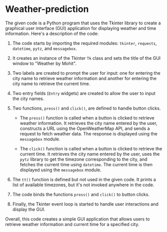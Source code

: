 # Weather-prediction

The given code is a Python program that uses the Tkinter library to create a graphical user interface (GUI) application for displaying weather and time information. Here's a description of the code:

1. The code starts by importing the required modules: `tkinter`, `requests`, `datetime`, `pytz`, and `messagebox`.

2. It creates an instance of the Tkinter `Tk` class and sets the title of the GUI window to "Weather by Mohit".

3. Two labels are created to prompt the user for input: one for entering the city name to retrieve weather information and another for entering the city name to retrieve the current time.

4. Two entry fields (`Entry` widgets) are created to allow the user to input the city names.

5. Two functions, `press()` and `click()`, are defined to handle button clicks.

   - The `press()` function is called when a button is clicked to retrieve weather information. It retrieves the city name entered by the user, constructs a URL using the OpenWeatherMap API, and sends a request to fetch weather data. The response is displayed using the `messagebox` module.

   - The `click()` function is called when a button is clicked to retrieve the current time. It retrieves the city name entered by the user, uses the `pytz` library to get the timezone corresponding to the city, and fetches the current time using `datetime`. The current time is then displayed using the `messagebox` module.

6. The `tt()` function is defined but not used in the given code. It prints a list of available timezones, but it's not invoked anywhere in the code.

7. The code binds the functions `press()` and `click()` to button clicks.

8. Finally, the Tkinter event loop is started to handle user interactions and display the GUI.

Overall, this code creates a simple GUI application that allows users to retrieve weather information and current time for a specified city.
